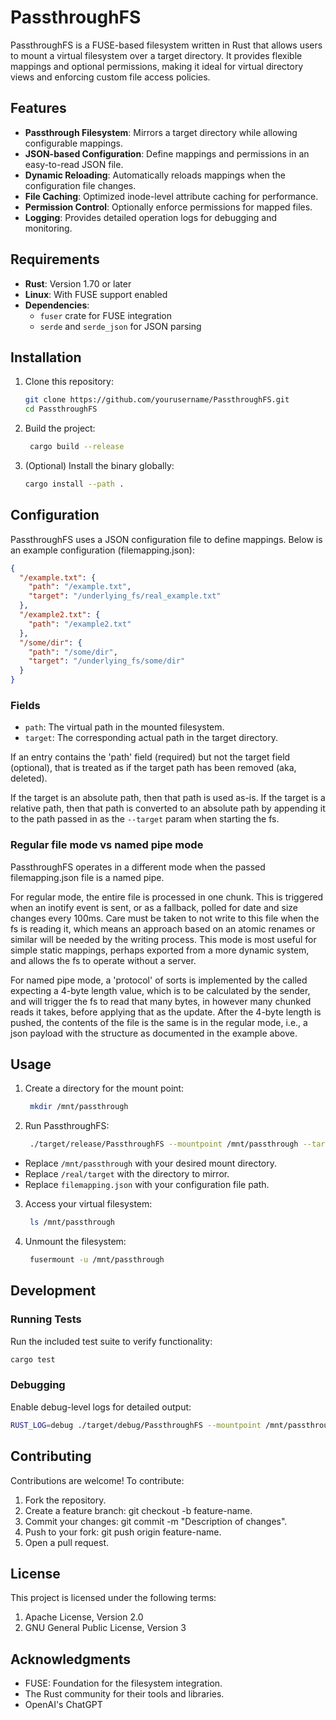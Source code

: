 # PassthroughFS

PassthroughFS is a FUSE-based filesystem written in Rust that allows users to mount a virtual filesystem over a target directory. It provides flexible mappings and optional permissions, making it ideal for virtual directory views and enforcing custom file access policies.

## Features

- **Passthrough Filesystem**: Mirrors a target directory while allowing configurable mappings.
- **JSON-based Configuration**: Define mappings and permissions in an easy-to-read JSON file.
- **Dynamic Reloading**: Automatically reloads mappings when the configuration file changes.
- **File Caching**: Optimized inode-level attribute caching for performance.
- **Permission Control**: Optionally enforce permissions for mapped files.
- **Logging**: Provides detailed operation logs for debugging and monitoring.

## Requirements

- **Rust**: Version 1.70 or later
- **Linux**: With FUSE support enabled
- **Dependencies**:
    - `fuser` crate for FUSE integration
    - `serde` and `serde_json` for JSON parsing

## Installation

1. Clone this repository:

   ```bash
   git clone https://github.com/yourusername/PassthroughFS.git
   cd PassthroughFS
   ```

2. Build the project:
   ```bash
    cargo build --release
   ```

3. (Optional) Install the binary globally:
   ```bash
   cargo install --path .
   ```

## Configuration
PassthroughFS uses a JSON configuration file to define mappings. Below is an example configuration (filemapping.json):
   ```json
   {
     "/example.txt": {
       "path": "/example.txt",
       "target": "/underlying_fs/real_example.txt"
     },
     "/example2.txt": {
       "path": "/example2.txt"
     },
     "/some/dir": {
       "path": "/some/dir",
       "target": "/underlying_fs/some/dir"
     }
   }
   ```
### Fields
* `path`: The virtual path in the mounted filesystem.
* `target`: The corresponding actual path in the target directory.

If an entry contains the 'path' field (required) but not the target field (optional), that is treated as if the target 
path has been removed (aka, deleted).

If the target is an absolute path, then that path is used as-is. If the target is a relative path, then that path is
converted to an absolute path by appending it to the path passed in as the `--target` param when starting the fs.  

### Regular file mode vs named pipe mode
PassthroughFS operates in a different mode when the passed filemapping.json file is a named pipe.

For regular mode, the entire file is processed in one chunk. This is triggered when an inotify event is sent, or as a 
fallback, polled for date and size changes every 100ms. Care must be taken to not write to this file when the fs is 
reading it, which means an approach based on an atomic renames or similar will be needed by the writing process. This 
mode is most useful for simple static mappings, perhaps exported from a more dynamic system, and allows the fs to 
operate without a server.

For named pipe mode, a 'protocol' of sorts is implemented by the called expecting a 4-byte length value, which is to be
calculated by the sender, and will trigger the fs to read that many bytes, in however many chunked reads it takes, 
before applying that as the update. After the 4-byte length is pushed, the contents of the file is the same is in the 
regular mode, i.e., a json payload with the structure as documented in the example above. 


## Usage
1. Create a directory for the mount point:
   ```bash
    mkdir /mnt/passthrough
   ```
2. Run PassthroughFS:
   ```bash
    ./target/release/PassthroughFS --mountpoint /mnt/passthrough --target /real/target --mapping_file filemapping.json
   ```
* Replace `/mnt/passthrough` with your desired mount directory.
* Replace `/real/target` with the directory to mirror.
* Replace `filemapping.json` with your configuration file path.
3. Access your virtual filesystem:
   ```bash
    ls /mnt/passthrough
   ```
4. Unmount the filesystem:
   ```bash
    fusermount -u /mnt/passthrough
   ```

## Development

### Running Tests
Run the included test suite to verify functionality:
   ```bash
   cargo test
   ```
   
### Debugging
Enable debug-level logs for detailed output:
   ```bash
   RUST_LOG=debug ./target/debug/PassthroughFS --mountpoint /mnt/passthrough --target /real/target --mapping_file filemapping.json
   ```

## Contributing
Contributions are welcome! To contribute:
1. Fork the repository.
2. Create a feature branch: git checkout -b feature-name.
3. Commit your changes: git commit -m "Description of changes".
4. Push to your fork: git push origin feature-name.
5. Open a pull request.

## License
This project is licensed under the following terms:
1. Apache License, Version 2.0
2. GNU General Public License, Version 3

## Acknowledgments
* FUSE: Foundation for the filesystem integration.
* The Rust community for their tools and libraries.
* OpenAI's ChatGPT
